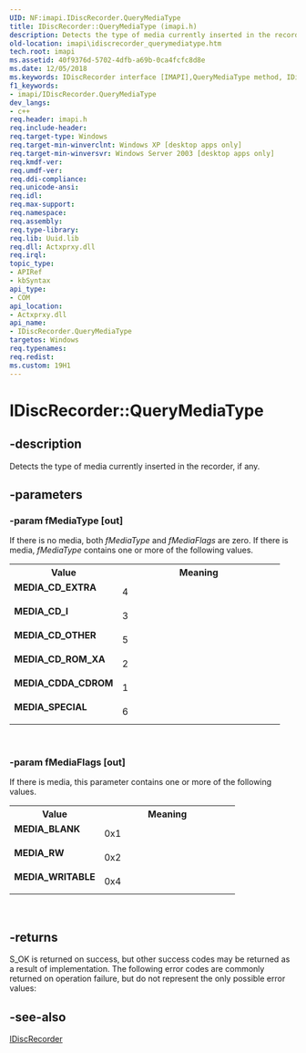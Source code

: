 ```yaml
---
UID: NF:imapi.IDiscRecorder.QueryMediaType
title: IDiscRecorder::QueryMediaType (imapi.h)
description: Detects the type of media currently inserted in the recorder, if any.
old-location: imapi\idiscrecorder_querymediatype.htm
tech.root: imapi
ms.assetid: 40f9376d-5702-4dfb-a69b-0ca4fcfc8d8e
ms.date: 12/05/2018
ms.keywords: IDiscRecorder interface [IMAPI],QueryMediaType method, IDiscRecorder.QueryMediaType, IDiscRecorder::QueryMediaType, MEDIA_BLANK, MEDIA_CDDA_CDROM, MEDIA_CD_EXTRA, MEDIA_CD_I, MEDIA_CD_OTHER, MEDIA_CD_ROM_XA, MEDIA_RW, MEDIA_SPECIAL, MEDIA_WRITABLE, QueryMediaType, QueryMediaType method [IMAPI], QueryMediaType method [IMAPI],IDiscRecorder interface, _win32_idiscrecorder_querymediatype, base.idiscrecorder_querymediatype, imapi.idiscrecorder_querymediatype, imapi/IDiscRecorder::QueryMediaType
f1_keywords:
- imapi/IDiscRecorder.QueryMediaType
dev_langs:
- c++
req.header: imapi.h
req.include-header: 
req.target-type: Windows
req.target-min-winverclnt: Windows XP [desktop apps only]
req.target-min-winversvr: Windows Server 2003 [desktop apps only]
req.kmdf-ver: 
req.umdf-ver: 
req.ddi-compliance: 
req.unicode-ansi: 
req.idl: 
req.max-support: 
req.namespace: 
req.assembly: 
req.type-library: 
req.lib: Uuid.lib
req.dll: Actxprxy.dll
req.irql: 
topic_type:
- APIRef
- kbSyntax
api_type:
- COM
api_location:
- Actxprxy.dll
api_name:
- IDiscRecorder.QueryMediaType
targetos: Windows
req.typenames: 
req.redist: 
ms.custom: 19H1
---
```


# IDiscRecorder::QueryMediaType


## -description


Detects the type of media currently inserted in the recorder, if any.


## -parameters




### -param fMediaType [out]

If there is no media, both <i>fMediaType</i> and <i>fMediaFlags</i> are zero. If there is media, <i>fMediaType</i> contains one or more of the following values. 



					

<table>
<tr>
<th>Value</th>
<th>Meaning</th>
</tr>
<tr>
<td width="40%"><a id="MEDIA_CD_EXTRA"></a><a id="media_cd_extra"></a><dl>
<dt><b>MEDIA_CD_EXTRA</b></dt>
</dl>
</td>
<td width="60%">
4

</td>
</tr>
<tr>
<td width="40%"><a id="MEDIA_CD_I"></a><a id="media_cd_i"></a><dl>
<dt><b>MEDIA_CD_I</b></dt>
</dl>
</td>
<td width="60%">
3

</td>
</tr>
<tr>
<td width="40%"><a id="MEDIA_CD_OTHER"></a><a id="media_cd_other"></a><dl>
<dt><b>MEDIA_CD_OTHER</b></dt>
</dl>
</td>
<td width="60%">
5

</td>
</tr>
<tr>
<td width="40%"><a id="MEDIA_CD_ROM_XA"></a><a id="media_cd_rom_xa"></a><dl>
<dt><b>MEDIA_CD_ROM_XA</b></dt>
</dl>
</td>
<td width="60%">
2

</td>
</tr>
<tr>
<td width="40%"><a id="MEDIA_CDDA_CDROM"></a><a id="media_cdda_cdrom"></a><dl>
<dt><b>MEDIA_CDDA_CDROM</b></dt>
</dl>
</td>
<td width="60%">
1

</td>
</tr>
<tr>
<td width="40%"><a id="MEDIA_SPECIAL"></a><a id="media_special"></a><dl>
<dt><b>MEDIA_SPECIAL</b></dt>
</dl>
</td>
<td width="60%">
6

</td>
</tr>
</table>
 


### -param fMediaFlags [out]

If there is media, this parameter contains one or more of the following values. 



					

<table>
<tr>
<th>Value</th>
<th>Meaning</th>
</tr>
<tr>
<td width="40%"><a id="MEDIA_BLANK"></a><a id="media_blank"></a><dl>
<dt><b>MEDIA_BLANK</b></dt>
</dl>
</td>
<td width="60%">
0x1

</td>
</tr>
<tr>
<td width="40%"><a id="MEDIA_RW"></a><a id="media_rw"></a><dl>
<dt><b>MEDIA_RW</b></dt>
</dl>
</td>
<td width="60%">
0x2

</td>
</tr>
<tr>
<td width="40%"><a id="MEDIA_WRITABLE"></a><a id="media_writable"></a><dl>
<dt><b>MEDIA_WRITABLE</b></dt>
</dl>
</td>
<td width="60%">
0x4

</td>
</tr>
</table>
 


## -returns



S_OK is returned on success, but other success codes may be returned as a result of implementation. The following error codes are commonly returned on operation failure, but do not represent the only possible error values:




## -see-also




<a href="https://docs.microsoft.com/windows/desktop/api/imapi/nn-imapi-idiscrecorder">IDiscRecorder</a>
 

 

